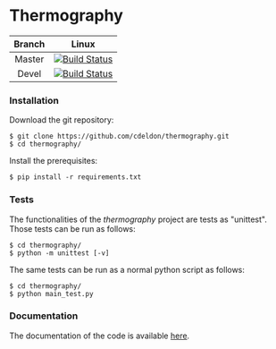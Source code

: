 Thermography  
============

|  Branch |                                                     Linux                                                      |
|:-------:|:--------------------------------------------------------------------------------------------------------------:|
|  Master | [![Build Status](https://travis-ci.org/cdeldon/thermography.svg?branch=master)](https://travis-ci.org/cdeldon) |
|  Devel  | [![Build Status](https://travis-ci.org/cdeldon/thermography.svg?branch=devel)](https://travis-ci.org/cdeldon)  |


### Installation
Download the git repository:
``` lang=bash
$ git clone https://github.com/cdeldon/thermography.git
$ cd thermography/
```

Install the prerequisites:
``` lang=bash
$ pip install -r requirements.txt
```

### Tests
The functionalities of the *thermography* project are tests as "unittest".
Those tests can be run as follows:
```lang=bash
$ cd thermography/
$ python -m unittest [-v]
```

The same tests can be run as a normal python script as follows:
```lang=bash
$ cd thermography/
$ python main_test.py
```

### Documentation
The documentation of the code is available [here](https://cdeldon.github.io/thermography/html/html/index.html).
